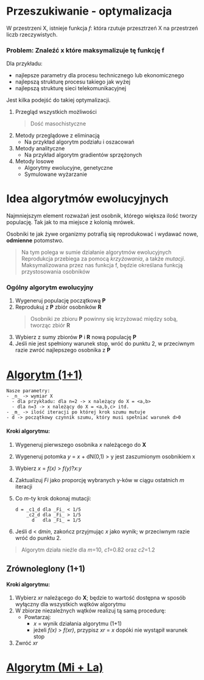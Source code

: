 # Przeszukiwanie - optymalizacja

W przestrzeni X, istnieje funkcja _f_: która rzutuje przesztrzeń X na przestrzeń liczb rzeczywistych.

### Problem: Znaleźć x które maksymalizuje tę funkcję f

Dla przykładu:
- najlepsze parametry dla procesu technicznego lub ekonomicznego
- najlepszą strukturę procesu takiego jak wyżej
- najlepszą strukturę sieci telekomunikacyjnej

Jest kilka podejść do takiej optymalizacji.

1. Przegląd wszystkich możliwości
   > Dość masochistyczne
2. Metody przeglądowe z eliminacją
   - Na przykład algorytm podziału i oszacowań
3. Metody analityczne
   - Na przykład algorytm gradientów sprzężonych
4. Metody losowe
   - Algorytmy ewolucyjne, genetyczne
   - Symulowane wyżarzanie

# Idea algorytmów ewolucyjnych

Najmniejszym element rozważań jest osobnik, którego większa ilość tworzy populację. Tak jak to ma miejsce z kolonią mrówek.

Osobniki te jak żywe organizmy potrafią się reprodukować i wydawać nowe, **odmienne** potomstwo.
> Na tym polega w sumie działanie algorytmów ewolucyjnych
Reprodukcja przebiega za pomocą _krzyżowania_, a także _mutacji_.
> Maksymalizowana przez nas funkcja f, będzie określana funkcją przystosowania osobników

### Ogólny algorytm ewolucyjny

1. Wygeneruj populację początkową **P**
2. Reprodukuj z **P** zbiór osobników **R** 
   > Osobniki ze zbioru **P** powinny się krzyżować między sobą, tworząc zbiór **R**
3. Wybierz z sumy zbiorów **P** i **R** nową populację **P**
4. Jeśli nie jest spełniony warunek stop, wróć do punktu 2, w przeciwnym razie zwróć najlepszego osobnika z **P**

# [Algorytm (1+1)](issues/3) 

```
Nasze parametry:
- _n_ -> wymiar X
  - dla przykładu: dla n=2 -> x należący do X = <a,b>
  - dla n=3 -> x należący do X = <a,b,c> itd.
- _m_ -> ilość iteracji po której krok szumu mutuje
- d -> początkowy czynnik szumu, który musi spełniać warunek d>0
```

#### Kroki algorytmu:
1. Wygeneruj pierwszego osobnika _x_ należącego do **X**
2. Wygeneruj potomka _y_ = _x_ + dN(0,1) > y jest zaszumionym osobnikiem x
3. Wybierz _x_ = _f(x)_ > _f(y)_?_x_:_y_
4. Zaktualizuj _Fi_ jako proporcję wybranych y-ków w ciągu ostatnich _m_ iteracji
5. Co _m_-ty krok dokonaj mutacji:

   ```
   d = _c1_d dla _Fi_ < 1/5
       _c2_d dla _Fi_ > 1/5
         d   dla _Fi_ = 1/5
   ```
6. Jeśli d < d*min*, zakończ przyjmując _x_ jako wynik; w przeciwnym razie wróć do punktu 2.

> Algorytm działa nieźle dla _m_=10, _c1_=0.82 oraz _c2_=1.2

## Zrównoleglony (1+1)

#### Kroki algorytmu:
1. Wybierz _xr_ należącego do **X**; będzie to wartość dostępna w sposób wyłączny dla wszystkich wątków algorytmu
2. W zbiorze niezależnych wątków realizuj tą samą procedurę:
   - Powtarzaj:
     - _x_ = wynik działania algorytmu (1+1)
     - jeżeli _f(x)_ > _f(xr)_, przypisz _xr_ = _x_
   dopóki nie wystąpił warunek stop
3. Zwróć _xr_

# [Algorytm (Mi + La)](issues/4)

